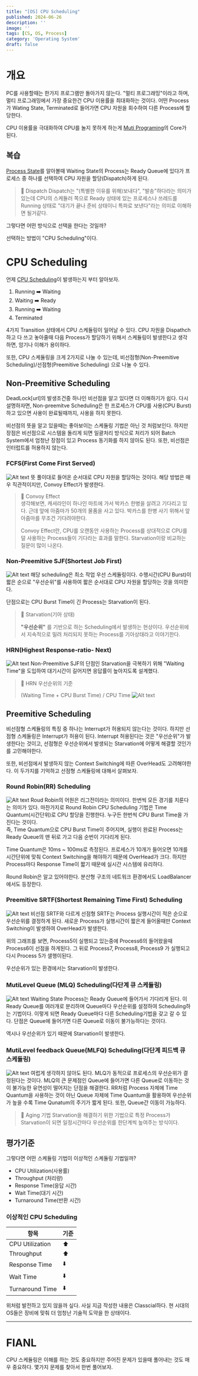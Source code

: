 ```yaml
---
title: "[OS] CPU Scheduling"
published: 2024-06-26
description: ''
image: ''
tags: [CS, OS, Process]
category: 'Operating System'
draft: false 
---
```

# 개요

PC를 사용할때는 한가지 프로그램만 돌아가지 않는다. "멀티 프로그래밍"이라고 하며, 멀티 프로그래밍에서 가장 중요한건 CPU 이용률을 최대화하는 것이다. 어떤 Process가 Wating State, Terminated로 들어가면 CPU 자원을 회수하여 다른 Process에 할당한다.

CPU 이용률을 극대화하여 CPU를 놀지 못하게 하는게 [Muti Programing](/blog/posts/operatingsystem/os-muti-processing-vs-muti-thread/)의 Core가 된다.

## 복습

[Process State](/blog/posts/operatingsystem/os-processs/#process-status-5가지-상태)를 알아볼때 Waiting State의 Process는 Ready Queue에 있다가 프로세스 중 하나를 선택하여 CPU 자원을 할당(Dispatch)하게 된다.

> 🥕 Dispatch
> Dispatch는 "(특별한 이유를 위해)보내다", "발송"하다라는 의미가 있는데 CPU의 스케듈러 쪽으로 Ready 상태에 있는 프로세스나 쓰레드를 Running 상태로  "대기가 끝나 준비 상태이니 특파로 보낸다"라는 의미로 이해하면 될거같다.

그렇다면 어떤 방식으로 선택을 한다는 것일까?

선택하는 방법이 "CPU Scheduling"이다.

# CPU Scheduling

언제 [CPU Scheduling](/blog/posts/operatingsystem/os-processs/#status-transition-상태-전이)이 발생하는지 부터 알아보자.

1. Running ➡️ Waiting
2. Waiting ➡️ Ready
3. Running ➡️ Waiting
4. Terminated

4가지 Transition 상태에서 CPU 스케듈링이 일어날 수 있다. CPU 자원을 Dispathch하고 다 쓰고 놓아줄때 다음 Process가 할당하기 위해서 스케듈링이 발생한다고 생각하면, 암기나 이해가 용이하다.

또한, CPU 스케듈링을 크게 2가지로 나눌 수 있는데, 비선점형(Non-Preemitive Scheduling)/선점형(Preemitive Scheduling) 으로 나눌 수 있다.

## Non-Preemitive Scheduling

DeadLock[url]의 발생조건중 하나인 비선점을 알고 있다면 더 이해하기가 쉽다. 다시 설명하자면, Non-preemitve Scheduling은 한 프로세스가 CPU를 사용(CPU Burst)하고 있으면 사용이 완료될때까지, 사용을 하지 못한다.

비선점의 뜻을 알고 있을때는 좋아보이는 스케듈링 기법은 아닌 것 처럼보인다. 하지만 장점은 비선점으로 시스템을 돌리게 되면 일괄처리 방식으로 처리가 되어 Batch System에서 엄청난 장점이 있고 Process 동기화를 하지 않아도 된다. 또한, 비선점은 인터럽트를 허용하지 않는다.

### FCFS(First Come First Served)
![Alt text](./ProcessAsset/FCFS.png)
뜻 풀이대로 들어온 순서대로 CPU 자원을 할당하는 것이다. 해당 방법은 매우 직관적이지만, Convoy Effect가 발생한다.

> 🥕 Convoy Effect  
생각해보면, 캐셔라인이 하나인 마트에 가서 박카스 한병을 살려고 기다리고 있다. 근데 앞에 아줌마가 50개의 물품을 사고 있다. 박카스를 한병 사기 위해서 앞 아줌마를 무조건 기다려야한다.
>
> Convoy Effect란, CPU를 오랜동안 사용하는 Process를 상대적으로 CPU를 덜 사용하는 Process들이 기다라는 효과를 말한다. Starvation이랑 비교하는 질문이 많이 나온다.

### Non-Preemitive SJF(Shortest Job First)
![Alt text](./ProcessAsset/NON-PREEM-SJF.jpg)
해당 scheduling은 최소 작업 우선 스케듈링이다. 수행시간(CPU Burst)이 짧은 순으로 "우선순위"를 사용하여 짧은 순서대로 CPU 자원을 할당하는 것을 의미한다.

단점으로는 CPU Burst Time이 긴 Process는 Starvation이 된다.

> 🥕 Starvation(기아 상태)
>
> **"우선순위"** 를 기반으로 하는 Scheduling에서 발생하는 현상이다. 우선순위에서 지속적으로 밀려 처리되지 못하는 Process를 기아상태라고 이야기한다.

### HRN(Highest Response-ratio- Next)
![Alt text](./ProcessAsset/HRN.jpg)
Non-Preemitive SJF의 단점인 Starvation을 극복하기 위해 "Waiting Time"을 도입하여 대기시간이 길어지면 응답률이 높아지도록 설계했다.

> 🤔 HRN 우선순위의 기준
>
>(Waiting Time + CPU Burst Time) / CPU Time
> ![Alt text](./ProcessAsset/HRN-CPU-BURST.png)

## Preemitive Scheduling

비선점형 스케듈링의 특징 중 하나는 Interrupt가 허용되지 않는다는 것이다. 하지만 선점형 스케듈링은 Interrupt가 허용이 된다. Interrupt 허용된다는 것은 "우선순위"가 발생한다는 것이고, 선점형은 우선순위에서 발생되는 Starvation에 어떻게 해결할 것인가를 고민해야한다.

또한, 비선점에서 발생하지 않는 Context Switching에 따른 OverHead도 고려해야한다. 이 두가지를 기억하고 선점형 스케듈링에 대해서 살펴보자.

### Round Robin(RR) Scheduling
![Alt text](./ProcessAsset/RR.jpg)
Roud Robin의 어원은 리그전이라는 의미이다. 한번씩 모든 경기를 치룬다는 의미가 있다. 마찬가지로 Round Robin CPU Scheduling 기법은 Time Quantum(시간단위)로 CPU 할당을 진행한다. 누구든 한번씩 CPU Burst Time을 가진다는 것이다.  
즉, Time Quantum으로 CPU Burst Time이 주어지며, 실행이 완료된 Process는 Ready Queue의 맨 뒤로 가고 다음 순번이 기다리게 된다.

Time Quantum은 10ms ~ 100ms로 측정된다. 프로세스가 10개가 들어오면 10개를 시간단위에 맞춰 Context Switching을 해야하기 때문에 OverHead가 크다.
하지만 Process마다 Response Time이 짧기 때문에 실시간 시스템에 유리하다.

Round Robin은 알고 있어야한다. 분산형 구조의 네트워크 환경에서도 LoadBalancer에서도 등장한다.

### Preemitive SRTF(Shortest Remaining Time First) Scheduling
![Alt text](./ProcessAsset/SRTF.png)
비선점 SRTF와 다르게 선점형 SRTF는 Process 실행시간이 적은 순으로 우선순위를 결정하게 된다. 새로운 Process가 실행시간이 짧은게 들어올때만 Context Switching이 발생하여 OverHead가 발생한다.

위의 그래프를 보면, Process5이 실행되고 있는중에 Process6의 들어왔을때 Process6이 선점을 하게된다. 그 뒤로 Process7, Process8, Process9 가 실행되고 다시 Process 5가 샐행이된다.

우선순위가 있는 환경에서는 Starvation이 발생한다.

### MutiLevel Queue (MLQ) Scheduling(다단계 큐 스케듈링)
![Alt text](./ProcessAsset/MLQ.png)
Waiting State Process는 Ready Queue에 들어가서 기다리게 된다. 이 Ready Queue를 여러개로 분리하며 Queue마다 우선순위를 설정하여 Scheduling하는 기법이다. 이렇게 되면 Ready Queue마다 다른 Scheduling기법을 갖고 갈 수 있다. 단점은 Queue에 들어가면 다른 Queue로 이동이 불가능하다는 것이다.

역시나 우선순위가 있기 때문에 Starvation이 발생한다.

### MutiLevel feedback Queue(MLFQ) Scheduling(다단계 피드백 큐 스케듈링)
![Alt text](./ProcessAsset/MLFQ.png)
여럽게 생각하지 않아도 된다. MLQ가 동적으로 프로세스의 우선순위가 결정된다는 것이다. MLQ의 큰 문제점인 Queue에 들어가면 다른 Queue로 이동하는 것이 불가능한 유연성이 떨어지는 단점을 해결한다. RR처럼 Process 자체에 Time Quantum을 사용하는 것이 아닌 Queue 자체에 Time Quantum을 활용하여 우선순위가 높을 수록 Time Qunatum의 주기가 짧게 된다. 또한, Queue간 이동이 가능하다.

> 🥕 Aging 기법
> Starvation을 해결하기 위한 기법으로 특정 Process가 Starvation이 되면 일정시간마다 우선순위를 한단계씩 높여주는 방식이다.

## 평가기준

그렇다면 어떤 스케듈링 기법이 이상적인 스케듈링 기법일까?

- CPU Utilization(사용률)
- Throughput (처리량)
- Response Time(응답 시간)
- Wait Time(대기 시간)
- Turnaround Time(반환 시간)

### 이상적인 CPU Scheduling

| 항목              | 기준 |
|-----------------|----|
| CPU Utilization | ⬆️ |
| Throughput      | ⬆️ |
| Response Time   | ⬇️ |
| Wait Time       | ⬇️ |
| Turnaround Time | ⬇️ |


위처럼 발전하고 있지 않을까 싶다. 사실 지금 작성한 내용은 Classcial하다. 현 시대의 OS들은 장비에 맞춰 더 엄청난 기술적 도약을 한 상태이다.

---
# FIANL
CPU 스케듈링은 이해를 하는 것도 중요하지만 주어진 문제가 있을때 풀어내는 것도 매우 중요하다. 몇가지 문제를 찾아서 한번 풀어보자.

